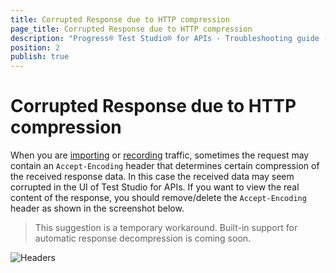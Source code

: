 ```yaml
---
title: Corrupted Response due to HTTP compression
page_title: Corrupted Response due to HTTP compression
description: "Progress® Test Studio® for APIs - Troubleshooting guide - Corrupted response due to HTTP compression"
position: 2
publish: true
---
```


# Corrupted Response due to HTTP compression

When you are <a href="/features/import/http-traffic">importing</a> or <a href="/features/record/http-traffic">recording</a> traffic, 
sometimes the request may contain an `Accept-Encoding` header that determines certain compression of the received response data. 
In this case the received data may seem corrupted in the UI of Test Studio for APIs. 
If you want to view the real content of the response, you should remove/delete the `Accept-Encoding` header as shown in the screenshot below.

> This suggestion is a temporary workaround. Built-in support for automatic response decompression is coming soon.

![Headers][1]

[1]: /img/troubleshooting-guide/request-headers/request-headers.png